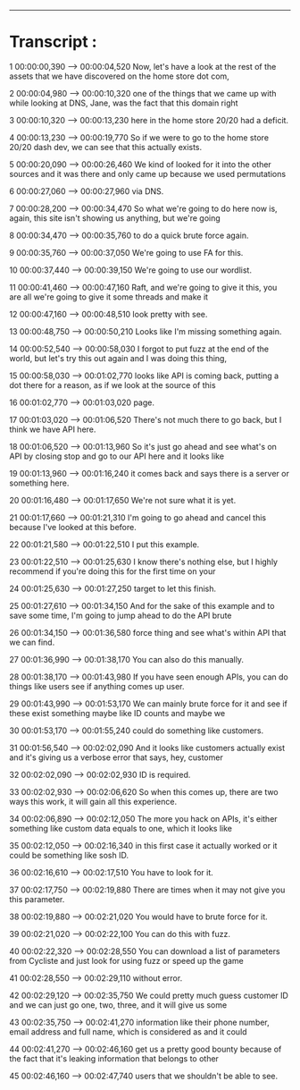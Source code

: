 











---
# Transcript :
1
00:00:00,390 --> 00:00:04,520
Now, let's have a look at the rest of the assets that we have discovered on the home store dot com,

2
00:00:04,980 --> 00:00:10,320
one of the things that we came up with while looking at DNS, Jane, was the fact that this domain right

3
00:00:10,320 --> 00:00:13,230
here in the home store 20/20 had a deficit.

4
00:00:13,230 --> 00:00:19,770
So if we were to go to the home store 20/20 dash dev, we can see that this actually exists.

5
00:00:20,090 --> 00:00:26,460
We kind of looked for it into the other sources and it was there and only came up because we used permutations

6
00:00:27,060 --> 00:00:27,960
via DNS.

7
00:00:28,200 --> 00:00:34,470
So what we're going to do here now is, again, this site isn't showing us anything, but we're going

8
00:00:34,470 --> 00:00:35,760
to do a quick brute force again.

9
00:00:35,760 --> 00:00:37,050
We're going to use FA for this.

10
00:00:37,440 --> 00:00:39,150
We're going to use our wordlist.

11
00:00:41,460 --> 00:00:47,160
Raft, and we're going to give it this, you are all we're going to give it some threads and make it

12
00:00:47,160 --> 00:00:48,510
look pretty with see.

13
00:00:48,750 --> 00:00:50,210
Looks like I'm missing something again.

14
00:00:52,540 --> 00:00:58,030
I forgot to put fuzz at the end of the world, but let's try this out again and I was doing this thing,

15
00:00:58,030 --> 00:01:02,770
looks like API is coming back, putting a dot there for a reason, as if we look at the source of this

16
00:01:02,770 --> 00:01:03,020
page.

17
00:01:03,020 --> 00:01:06,520
There's not much there to go back, but I think we have API here.

18
00:01:06,520 --> 00:01:13,960
So it's just go ahead and see what's on API by closing stop and go to our API here and it looks like

19
00:01:13,960 --> 00:01:16,240
it comes back and says there is a server or something here.

20
00:01:16,480 --> 00:01:17,650
We're not sure what it is yet.

21
00:01:17,660 --> 00:01:21,310
I'm going to go ahead and cancel this because I've looked at this before.

22
00:01:21,580 --> 00:01:22,510
I put this example.

23
00:01:22,510 --> 00:01:25,630
I know there's nothing else, but I highly recommend if you're doing this for the first time on your

24
00:01:25,630 --> 00:01:27,250
target to let this finish.

25
00:01:27,610 --> 00:01:34,150
And for the sake of this example and to save some time, I'm going to jump ahead to do the API brute

26
00:01:34,150 --> 00:01:36,580
force thing and see what's within API that we can find.

27
00:01:36,990 --> 00:01:38,170
You can also do this manually.

28
00:01:38,170 --> 00:01:43,980
If you have seen enough APIs, you can do things like users see if anything comes up user.

29
00:01:43,990 --> 00:01:53,170
We can mainly brute force for it and see if these exist something maybe like ID counts and maybe we

30
00:01:53,170 --> 00:01:55,240
could do something like customers.

31
00:01:56,540 --> 00:02:02,090
And it looks like customers actually exist and it's giving us a verbose error that says, hey, customer

32
00:02:02,090 --> 00:02:02,930
ID is required.

33
00:02:02,930 --> 00:02:06,620
So when this comes up, there are two ways this work, it will gain all this experience.

34
00:02:06,890 --> 00:02:12,050
The more you hack on APIs, it's either something like custom data equals to one, which it looks like

35
00:02:12,050 --> 00:02:16,340
in this first case it actually worked or it could be something like sosh ID.

36
00:02:16,610 --> 00:02:17,510
You have to look for it.

37
00:02:17,750 --> 00:02:19,880
There are times when it may not give you this parameter.

38
00:02:19,880 --> 00:02:21,020
You would have to brute force for it.

39
00:02:21,020 --> 00:02:22,100
You can do this with fuzz.

40
00:02:22,320 --> 00:02:28,550
You can download a list of parameters from Cycliste and just look for using fuzz or speed up the game

41
00:02:28,550 --> 00:02:29,110
without error.

42
00:02:29,120 --> 00:02:35,750
We could pretty much guess customer ID and we can just go one, two, three, and it will give us some

43
00:02:35,750 --> 00:02:41,270
information like their phone number, email address and full name, which is considered as and it could

44
00:02:41,270 --> 00:02:46,160
get us a pretty good bounty because of the fact that it's leaking information that belongs to other

45
00:02:46,160 --> 00:02:47,740
users that we shouldn't be able to see.